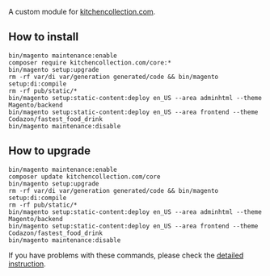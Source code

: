 A custom module for [kitchencollection.com](https://www.kitchencollection.com).

## How to install
```
bin/magento maintenance:enable
composer require kitchencollection.com/core:*
bin/magento setup:upgrade
rm -rf var/di var/generation generated/code && bin/magento setup:di:compile
rm -rf pub/static/*
bin/magento setup:static-content:deploy en_US --area adminhtml --theme Magento/backend
bin/magento setup:static-content:deploy en_US --area frontend --theme Codazon/fastest_food_drink
bin/magento maintenance:disable
```

## How to upgrade
```
bin/magento maintenance:enable
composer update kitchencollection.com/core
bin/magento setup:upgrade
rm -rf var/di var/generation generated/code && bin/magento setup:di:compile
rm -rf pub/static/*
bin/magento setup:static-content:deploy en_US --area adminhtml --theme Magento/backend
bin/magento setup:static-content:deploy en_US --area frontend --theme Codazon/fastest_food_drink
bin/magento maintenance:disable
```

If you have problems with these commands, please check the [detailed instruction](https://mage2.pro/t/263).